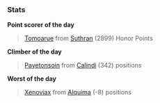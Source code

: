 

### Stats

**Point scorer of the day**
>[Tomoarue](/#/character/Suthran/746793) from [Suthran](/#/ranking/Suthran)  (2899) Honor Points


**Climber of the day**
>[Payetonsoin](/#/character/Calindi/463607) from [Calindi](/#/ranking/Calindi)  (342) positions


**Worst of the day**
>[Xenoviax](/#/character/Alquima/676323) from [Alquima](/#/ranking/Alquima)  (-8) positions


